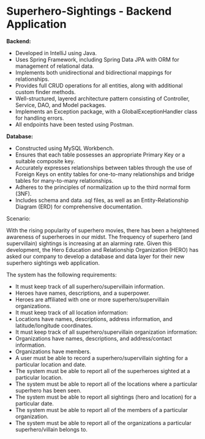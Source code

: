 # Superhero-Sightings - Backend Application

**Backend:**
- Developed in IntelliJ using Java.
- Uses Spring Framework, including Spring Data JPA with ORM for management of relational data.
- Implements both unidirectional and bidirectional mappings for relationships.
- Provides full CRUD operations for all entities, along with additional custom finder methods.
- Well-structured, layered architecture pattern consisting of Controller, Service, DAO, and Model packages.
- Implements an Exception package, with a GlobalExceptionHandler class for handling errors.
- All endpoints have been tested using Postman.
  
**Database:**
- Constructed using MySQL Workbench.
- Ensures that each table possesses an appropriate Primary Key or a suitable composite key.
- Accurately expresses relationships between tables through the use of Foreign Keys on entity tables for one-to-many relationships and bridge tables for many-to-many relationships.
- Adheres to the principles of normalization up to the third normal form (3NF).
- Includes schema and data .sql files, as well as an Entity-Relationship Diagram (ERD) for comprehensive documentation.



Scenario: 

With the rising popularity of superhero movies, there has been a heightened awareness of superheroes in our midst. The frequency of superhero (and supervillain) sightings is increasing at an alarming rate. Given this development, the Hero Education and Relationship Organization (HERO) has asked our company to develop a database and data layer for their new superhero sightings web application.

The system has the following requirements:
- It must keep track of all superhero/supervillain information.
- Heroes have names, descriptions, and a superpower.
- Heroes are affiliated with one or more superhero/supervillain organizations.
- It must keep track of all location information:
- Locations have names, descriptions, address information, and latitude/longitude coordinates.
- It must keep track of all superhero/supervillain organization information:
- Organizations have names, descriptions, and address/contact information.
- Organizations have members.
- A user must be able to record a superhero/supervillain sighting for a particular location and date.
- The system must be able to report all of the superheroes sighted at a particular location.
- The system must be able to report all of the locations where a particular superhero has been seen.
- The system must be able to report all sightings (hero and location) for a particular date.
- The system must be able to report all of the members of a particular organization.
- The system must be able to report all of the organizations a particular superhero/villain belongs to.
